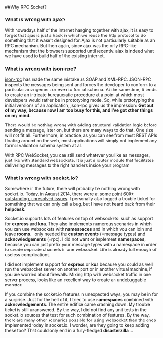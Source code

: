 ##Why RPC Socket?

### What is wrong with ajax?
With nowadays half of the internet hanging together with ajax, it is easy to forget that ajax is just a hack in which we reuse the http protocol to do something that it wasn't designed for. Ajax is not particularly suitable as an RPC mechanism. But then again, since ajax was the only RPC-like mechanism that the browsers supported until recently, ajax is indeed what we have used to build half of the existing internet.

### What is wrong with json-rpc?
[json-rpc](http://json-rpc.org/) has made the same mistake as SOAP and XML-RPC. JSON-RPC inspects the messages being sent and forces the developer to conform to a particular arrangement or even to formal schema.  At the same time, it tends to create an intricate bureaucratic procedure at a point at which most developers would rather be in prototyping mode. So, while prototyping the initial versions of an application, json-rpc gives us the impression: __Get out of my way, because now I am too busy for this, and I've got other things on my mind.__

There would be nothing wrong with adding structural validation logic before sending a message, later on, but there are many ways to do that. One size will not fit all. Furthermore, in practice, as you can see from most REST APIs floating around on the web, most applications will simply not implement any formal validation schema system at all.

With RPC WebSocket, you can still send whatever you like as messages, just like with standard websockets. It is just a router module that facilitates delivering messages to the right handlers inside your program.

### What is wrong with socket.io?
Somewhere in the future, there will probably be nothing wrong with socket.io. Today, in August 2014, there were at some point [600+ outstanding, unresolved issues](https://github.com/Automattic/socket.io/issues). I personally also logged a trouble ticket for something that we can only call a bug, but I have not heard back from their __helpdesk__.

Socket.io supports lots of features on top of websockets: such as support for __express__ and __koa__. They also implements numerous scenarios in which you can use websockets with __namespaces__ and in which you can join and leave __rooms__. I only needed the __custom events__ (=message types) and __acknowledgements__ (=rpc). I did not want or implement __namespaces__, because you can just prefix your message types with a namespace in order to create separate channels in one websocket. Life is already full enough of useless complications.

I did not implement support for __express__ or __koa__ because you could as well run the websocket server on another port or in another virtual machine, if you are worried about firewalls. Mixing http with websocket traffic in one server process, looks like an excellent way to create an undebuggable monster.

If you combine the socket.io features in unexpected ways, you may be in for a surprise. Just for the hell of it, I tried to use __namespaces__ combined with __acknowledgements__. The entire edifice came crashing down. My trouble ticket is still unanswered. By the way, I did not find any unit tests in the socket.io sources that test for such combination of features. By the way, there are many other scenarios possible for using websocket than the ones implemented today in socket.io. I wonder, are they going to keep adding these too? That could only end in a fully-fledged __disasterzilla__ ...

